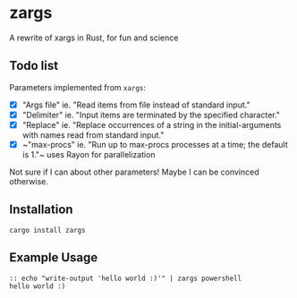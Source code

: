 # zargs
A rewrite of xargs in Rust, for fun and science

Todo list
---------

Parameters implemented from `xargs`:

- [x] "Args file" ie. "Read items from file instead of standard input."
- [x] "Delimiter" ie. "Input items are terminated by the specified character."
- [x] "Replace" ie. "Replace occurrences of a string in the initial-arguments with names read from standard input."
- [x] ~"max-procs" ie. "Run up to max-procs processes at a time; the default is 1."~ uses Rayon for parallelization

Not sure if I can about other parameters! Maybe I can be convinced otherwise.

Installation
------------

```shell
cargo install zargs
```

Example Usage
-------------
```shell
:: echo "write-output 'hello world :)'" | zargs powershell
hello world :)
```
